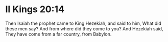 # II Kings 20:14

Then Isaiah the prophet came to King Hezekiah, and said to him, What did these men say? And from where did they come to you? And Hezekiah said, They have come from a far country, from Babylon.
